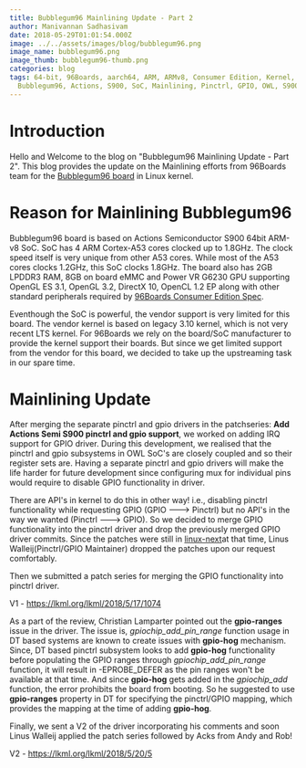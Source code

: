 ```yaml
---
title: Bubblegum96 Mainlining Update - Part 2
author: Manivannan Sadhasivam
date: 2018-05-29T01:01:54.000Z
image: ../../assets/images/blog/bubblegum96.png
image_name: bubblegum96.png
image_thumb: bubblegum96-thumb.png
categories: blog
tags: 64-bit, 96Boards, aarch64, ARM, ARMv8, Consumer Edition, Kernel, Linux,
  Bubblegum96, Actions, S900, SoC, Mainlining, Pinctrl, GPIO, OWL, S900
---
```


# Introduction

Hello and Welcome to the blog on "Bubblegum96 Mainlining Update - Part 2". This
blog provides the update on the Mainlining efforts from 96Boards team for the
[Bubblegum96 board](https://www.96boards.org/product/bubblegum-96/) in Linux kernel.

# Reason for Mainlining Bubblegum96

Bubblegum96 board is based on Actions Semiconductor S900 64bit ARM-v8 SoC. SoC
has 4 ARM Cortex-A53 cores clocked up to 1.8GHz. The clock speed itself is very
unique from other A53 cores. While most of the A53 cores clocks 1.2GHz, this SoC
clocks 1.8GHz. The board also has 2GB LPDDR3 RAM, 8GB on board eMMC and Power
VR G6230 GPU supporting OpenGL ES 3.1, OpenGL 3.2, DirectX 10, OpenCL 1.2 EP along
with other standard peripherals required by [96Boards Consumer Edition Spec](https://linaro.co/ce-specification).

Eventhough the SoC is powerful, the vendor support is very limited for this board.
The vendor kernel is based on legacy 3.10 kernel, which is not very recent LTS
kernel. For 96Boards we rely on the board/SoC manufacturer to provide the kernel
support their boards. But since we get limited support from the vendor for this
board, we decided to take up the upstreaming task in our spare time.

# Mainlining Update

After merging the separate pinctrl and gpio drivers in the patchseries:
**Add Actions Semi S900 pinctrl and gpio support**, we worked on adding
IRQ support for GPIO driver. During this development, we realised that
the pinctrl and gpio subsystems in OWL SoC's are closely coupled and so
their register sets are. Having a separate pinctrl and gpio drivers will
make the life harder for future development since configuring mux for
individual pins would require to disable GPIO functionality in driver.

There are API's in kernel to do this in other way! i.e., disabling pinctrl
functionality while requesting GPIO (GPIO ---> Pinctrl) but no API's in the
way we wanted (Pinctrl ---> GPIO). So we decided to merge GPIO functionality
into the pinctrl driver and drop the previously merged GPIO driver commits.
Since the patches were still in [linux-next](https://git.kernel.org/pub/scm/linux/kernel/git/next/linux-next.git/)at that time, Linus Walleij(Pinctrl/GPIO Maintainer) dropped the patches
upon our request comfortably.

Then we submitted a patch series for merging the GPIO functionality into
pinctrl driver.

V1 - https://lkml.org/lkml/2018/5/17/1074

As a part of the review, Christian Lamparter pointed out the **gpio-ranges**
issue in the driver. The issue is, *gpiochip_add_pin_range* function usage
in DT based systems are known to create issues with **gpio-hog** mechanism.
Since, DT based pinctrl subsystem looks to add **gpio-hog** functionality before
populating the GPIO ranges through *gpiochip_add_pin_range* function, it will
result in -EPROBE_DEFER as the pin ranges won't be available at that time.
And since **gpio-hog** gets added in the *gpiochip_add* function, the error
prohibits the board from booting. So he suggested to use **gpio-ranges**
property in DT for specifying the pinctrl/GPIO mapping, which provides the
mapping at the time of adding **gpio-hog**.

Finally, we sent a V2 of the driver incorporating his comments and soon
Linus Walleij applied the patch series followed by Acks from Andy and Rob!

V2 - https://lkml.org/lkml/2018/5/20/5
